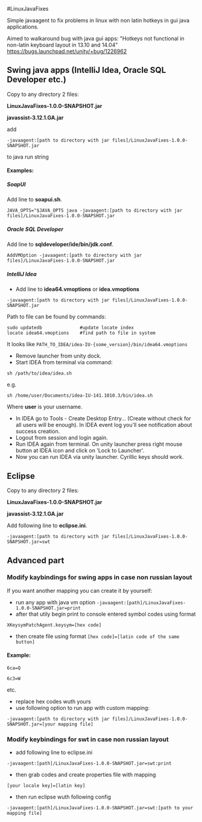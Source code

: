 #LinuxJavaFixes

Simple javaagent to fix problems in linux with non latin hotkeys in gui java applications.

Aimed to walkaround bug  with java gui apps: "Hotkeys not functional in non-latin keyboard layout in 13.10 and 14.04" https://bugs.launchpad.net/unity/+bug/1226962

## Swing java apps (IntelliJ Idea, Oracle SQL Developer etc.)

Copy to any directory 2 files:

**LinuxJavaFixes-1.0.0-SNAPSHOT.jar**

**javassist-3.12.1.GA.jar**

add 

`-javaagent:[path to directory with jar files]/LinuxJavaFixes-1.0.0-SNAPSHOT.jar`

to java run string

#### Examples:

##### SoapUI

Add line to **soapui.sh**.

`JAVA_OPTS="$JAVA_OPTS java -javaagent:[path to directory with jar files]/LinuxJavaFixes-1.0.0-SNAPSHOT.jar`

##### Oracle SQL Developer

Add line to **sqldeveloper/ide/bin/jdk.conf**.

`AddVMOption -javaagent:[path to directory with jar files]/LinuxJavaFixes-1.0.0-SNAPSHOT.jar`

##### IntelliJ Idea

- Add line to **idea64.vmoptions** or **idea.vmoptions**

`-javaagent:[path to directory with jar files]/LinuxJavaFixes-1.0.0-SNAPSHOT.jar`

Path to file can be found by commands:
```
sudo updatedb              #update locate index
locate idea64.vmoptions    #find path to file in system
```

It looks like `PATH_TO_IDEA/idea-IU-{some_version}/bin/idea64.vmoptions`

- Remove launcher from unity dock.
- Start IDEA from terminal via command:

`sh /path/to/idea/idea.sh`

e.g.

`sh /home/user/Documents/idea-IU-141.1010.3/bin/idea.sh`

Where **user** is your username.
- In IDEA go to Tools - Create Desktop Entry... (Create without check for all users will be enough). In IDEA event log you'll see notification about success creation.
- Logout from session and login again.
- Run IDEA again from terminal. On unity launcher press right mouse button at IDEA icon and click on 'Lock to Launcher'.
- Now you can run IDEA via unity launcher. Cyrillic keys should work.

## Eclipse

Copy to any directory 2 files:

**LinuxJavaFixes-1.0.0-SNAPSHOT.jar**

**javassist-3.12.1.GA.jar**

Add following line to **eclipse.ini**.

`-javaagent:[path to directory with jar files]/LinuxJavaFixes-1.0.0-SNAPSHOT.jar=swt`

## Advanced part

### Modify kaybindings for swing apps in case non russian layout
 
If you want another mapping you can create it by yourself:

  - run any app with java vm option `-javaagent:[path]/LinuxJavaFixes-1.0.0-SNAPSHOT.jar=print`
  - after that utily begin print to console entered symbol codes using format

`XKeysymPatchAgent.keysym=[hex code]`

  - then create file using format `[hex code]=[latin code of the same button]`

#### Example:

```
6ca=Q

6c3=W
```
etc.

  - replace hex codes wuth yours
  - use following option to run app with custom mapping:

`-javaagent:[path to directory with jar files]/LinuxJavaFixes-1.0.0-SNAPSHOT.jar=[your mapping file]`

### Modify keybindings for swt in case non russian layout

  - add following line to eclipse.ini 

`-javaagent:[path]/LinuxJavaFixes-1.0.0-SNAPSHOT.jar=swt:print`

  - then grab codes and create properties file with mapping

`[your locale key]=[latin key]`

  - then run eclipse wuth following config

`-javaagent:[path]/LinuxJavaFixes-1.0.0-SNAPSHOT.jar=swt:[path to your mapping file]`
